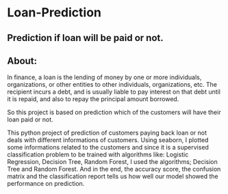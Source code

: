 # Loan-Prediction
Prediction if loan will be paid or not.
------------------------------------------
About:
-----
In finance, a loan is the lending of money by one or more individuals, organizations, or other entities to other individuals, organizations, etc. The recipient incurs a debt, and is usually liable to pay interest on that debt until it is repaid, and also to repay the principal amount borrowed.

So this project is based on prediction which of the customers will have their loan paid or not.

This python project of prediction of customers paying back loan or not deals with different informations of customers. Using seaborn, I plotted some informations related to the customers and since it is a supervised classification problem to be trained with algorithms like: Logistic Regression, Decision Tree, Random Forest, I used the algorithms; Decision Tree and Random Forest. And in the end, the accuracy score, the confusion matrix and the classification report tells us how well our model showed the performance on prediction.
